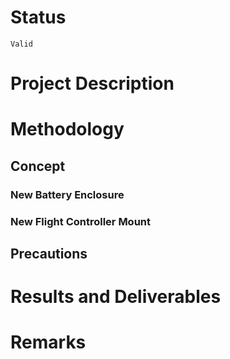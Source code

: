 [Chinese language comparison included 包含汉语对照]: #
# Status 
[状态]: #

`Valid`

[有效]: #

# Project Description 
[介绍]: #

[基于近期的试飞结果和对pt1三维设计工作空间的优化需求，工程部门在经过商讨后决定设立此任务，以便于对pt1的部分外壳和结构做出改进。]: #
[改进的部分包括新的Battery enclosure的组装件，以及新的飞行控制器安装座的组装件。另有新计划为飞行控制器设计保护舱盖，但此新计划预计将在本次组装件实地测试成功后再继续进行。]: #
[另外，基于志愿，本次项目还附加了对Tattu 3.5电池卡扣的局部重新设计，其结构强度已强化至可用空间所允许的尽可能高的水平]: #


# Methodology 
[方法]: #

[本项目灵活使用了Onshape的传统装配和特有的时空关联功能：将原有单个部件工作空间的特征树划分、重制、装配后，转变为了多部件装配空间，并在此装配空间的原点或特点时空状态下的参考图元上设计新的部件。]: #
[本次battery enclosure的设计成果，主要是由于对电池的几何外形做了较为详尽的参照而得到的。]: #

## Concept
[概念]: #

### New Battery Enclosure
[新电池仓]: #

[由于同时使用了先进的软件功能和传统的测量方法，新的battery enclosure得以保留了原有的机身安装孔位，且电池相对于机身的位置关系也维持了原样。]: #
[将匀质平面和减轻孔转化成了多个对角线布局的“骨骼-薄板”混合体，从而减轻了重量，而“薄板”也起到了一定程度的防尘效果。]: #
[取消了电池仓舱门结构，因为目前认为其防护性能一般且冗余。另外，目前认为电池连接器卡扣的安全性已满足固定电池的需求。]: #

### New Flight Controller Mount
[新飞行控制器安装座]: #

[基于battery enclosure的新布局以及其所提供的剩余空间。将飞行控制器安装座的设计成了可以嵌入battery enclosure的独立框架。]: #
[新减震结构是在旧款基础上的改良成果，将减震的方式由悬浮式改为了悬挂式。目的是为了降低飞行控制器的安装高度，节省空间，并为后续的保护舱盖预留设计空间。]: #


## Precautions
[注意事项]: #

[由于本次对battery enclosure的轻量化设计，导致原本安装于其上方的飞行控制器和GNSS接收机模块产生了位置变化，在使用新的battery enclosure进行飞行前，需要重新测量并编辑这些设备的相对位置参数。]: #

# Results and Deliverables 
[成果和交付]: #

[Onshape链接]: #

# Remarks 
[备注]: #

